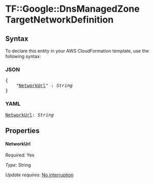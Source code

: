 # TF::Google::DnsManagedZone TargetNetworkDefinition

## Syntax

To declare this entity in your AWS CloudFormation template, use the following syntax:

### JSON

<pre>
{
    "<a href="#networkurl" title="NetworkUrl">NetworkUrl</a>" : <i>String</i>
}
</pre>

### YAML

<pre>
<a href="#networkurl" title="NetworkUrl">NetworkUrl</a>: <i>String</i>
</pre>

## Properties

#### NetworkUrl

_Required_: Yes

_Type_: String

_Update requires_: [No interruption](https://docs.aws.amazon.com/AWSCloudFormation/latest/UserGuide/using-cfn-updating-stacks-update-behaviors.html#update-no-interrupt)

